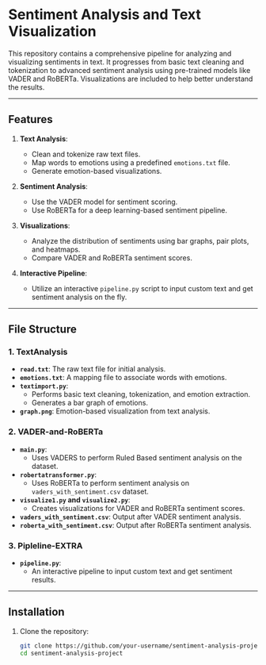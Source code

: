 # Sentiment Analysis and Text Visualization

This repository contains a comprehensive pipeline for analyzing and visualizing sentiments in text. It progresses from basic text cleaning and tokenization to advanced sentiment analysis using pre-trained models like VADER and RoBERTa. Visualizations are included to help better understand the results.

---

## Features

1. **Text Analysis**: 
   - Clean and tokenize raw text files.
   - Map words to emotions using a predefined `emotions.txt` file.
   - Generate emotion-based visualizations.

2. **Sentiment Analysis**:
   - Use the VADER model for sentiment scoring.
   - Use RoBERTa for a deep learning-based sentiment pipeline.

3. **Visualizations**:
   - Analyze the distribution of sentiments using bar graphs, pair plots, and heatmaps.
   - Compare VADER and RoBERTa sentiment scores.

4. **Interactive Pipeline**:
   - Utilize an interactive `pipeline.py` script to input custom text and get sentiment analysis on the fly.

---

## File Structure

### 1. TextAnalysis
- **`read.txt`**: The raw text file for initial analysis.
- **`emotions.txt`**: A mapping file to associate words with emotions.
- **`textimport.py`**:
  - Performs basic text cleaning, tokenization, and emotion extraction.
  - Generates a bar graph of emotions.
- **`graph.png`**: Emotion-based visualization from text analysis.

### 2. VADER-and-RoBERTa
- **`main.py`**: 
  - Uses VADERS to perform Ruled Based sentiment analysis on the dataset.
- **`robertatransformer.py`**: 
  - Uses RoBERTa to perform sentiment analysis on `vaders_with_sentiment.csv` dataset.
- **`visualize1.py` and `visualize2.py`**: 
  - Creates visualizations for VADER and RoBERTa sentiment scores.
- **`vaders_with_sentiment.csv`**: Output after VADER sentiment analysis.
- **`roberta_with_sentiment.csv`**: Output after RoBERTa sentiment analysis.

### 3. Pipleline-EXTRA
- **`pipeline.py`**: 
  - An interactive pipeline to input custom text and get sentiment results.

---

## Installation

1. Clone the repository:
   ```bash
   git clone https://github.com/your-username/sentiment-analysis-project.git
   cd sentiment-analysis-project
